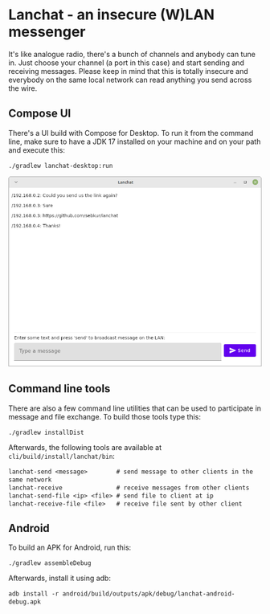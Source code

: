 # Lanchat - an insecure (W)LAN messenger

It's like analogue radio, there's a bunch of channels and anybody can tune in.
Just choose your channel (a port in this case) and start sending and receiving
messages. Please keep in mind that this is totally insecure and everybody on
the same local network can read anything you send across the wire.

## Compose UI

There's a UI build with Compose for Desktop. To run it from the command line,
make sure to have a JDK 17 installed on your machine and on your path and
execute this:

    ./gradlew lanchat-desktop:run

![](screenshot.png)

## Command line tools

There are also a few command line utilities that can be used to participate
in message and file exchange. To build those tools type this:

    ./gradlew installDist

Afterwards, the following tools are available at `cli/build/install/lanchat/bin`:

    lanchat-send <message>        # send message to other clients in the same network
    lanchat-receive               # receive messages from other clients
    lanchat-send-file <ip> <file> # send file to client at ip
    lanchat-receive-file <file>   # receive file sent by other client

## Android

To build an APK for Android, run this:

    ./gradlew assembleDebug

Afterwards, install it using adb:

    adb install -r android/build/outputs/apk/debug/lanchat-android-debug.apk
